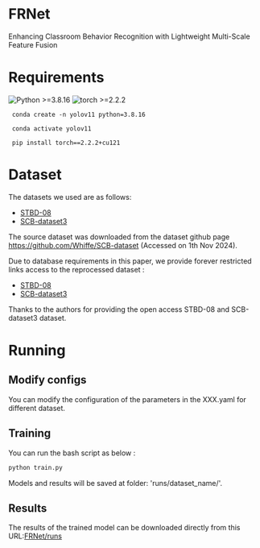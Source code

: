 # FRNet

Enhancing Classroom Behavior Recognition with Lightweight Multi-Scale Feature Fusion

# Requirements
  ![Python >=3.8.16](https://img.shields.io/badge/Python->=3.8.16-yellow.svg)    ![torch >=2.2.2](https://img.shields.io/badge/Pytorch->=2.2.2-blue.svg)

```
 conda create -n yolov11 python=3.8.16

 conda activate yolov11

 pip install torch==2.2.2+cu121
```

# Dataset
The datasets we used are as follows:
- [STBD-08](https://ieeexplore.ieee.org/abstract/document/10185142)
- [SCB-dataset3](https://link.springer.com/chapter/10.1007/978-3-031-46311-2_4)

The source dataset was downloaded from the dataset github page https://github.com/Whiffe/SCB-dataset (Accessed on 1th Nov 2024).

Due to database requirements in this paper, we provide forever restricted links access to the reprocessed dataset :
- [STBD-08](https://pan.baidu.com/s/1p9yygeBTTutSykQpaoVZ2Q?pwd=254u)
- [SCB-dataset3](https://pan.baidu.com/s/18VymPILVSuXFrtv3s6I8-Q?pwd=fdcb)

Thanks to the authors for providing the open access STBD-08 and SCB-dataset3 dataset.

# Running
## Modify configs
You can modify the configuration of the parameters in the XXX.yaml for different dataset.

## Training
You can run the bash script as below :
```bash
python train.py

```
Models and results will be saved at folder: 'runs/dataset_name/'. 

## Results
The results of the trained model can be downloaded directly from this URL:[FRNet/runs](https://pan.baidu.com/s/1e3CSHxpqgf3Dq7vjaquwGw?pwd=jet2)



